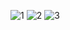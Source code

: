 ![1](https://github.com/Nikhil235/HTML-CSS-Project/assets/38100361/e8068ea3-b6da-4367-9c65-e1918b420bf6)
![2](https://github.com/Nikhil235/HTML-CSS-Project/assets/38100361/eda7eaa6-7883-49b8-b69b-b69df1a6da6c)
![3](https://github.com/Nikhil235/HTML-CSS-Project/assets/38100361/418a4b36-e1b6-44b2-b2d5-ffae504c4953)
